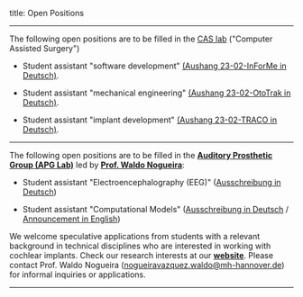 title: Open Positions

<!-- status: hidden -->
<!-- hidden until someone has a job offer/ PhD / student offer to post here -->

<!-- Sorry, there are no open positions at the moment. -->

**********

The following open positions are to be filled in the [CAS lab](https://www.vianna.de/01_workgroups/cas.html) ("Computer Assisted Surgery")

- Student assistant "software development" [(Aushang 23-02-InForMe in Deutsch)](01_workgroups/cas/staff/Aushang_Hiwi_23-02-InForMe.pdf).

- Student assistant "mechanical engineering" [(Aushang 23-02-OtoTrak in Deutsch)](01_workgroups/cas/staff/Aushang_Hiwi_23-02-OtoTrak.pdf).

- Student assistant "implant development" [(Aushang 23-02-TRACO in Deutsch)](01_workgroups/cas/staff/Aushang_Hiwi_23-02-TRACO.pdf).



<!-- [CAS Lab - Computer-Assisted Surgery: Wissenschaftliche_n Mitarbeiter_in (w/d/m)](https://mhh.hr4you.org/job/view/364/wissenschaftliche-n-mitarbeiter-in-w-d-m?page_lang=de) -->

**********

The following open positions are to be filled in the [**Auditory Prosthetic Group (APG Lab)**](https://vianna.uber.space/01_workgroups/nogueira.html) led by [**Prof. Waldo Nogueira**](https://vianna.uber.space/01_workgroups/nogueira/staff/a_nogueira.html):

- Student assistant "Electroencephalography (EEG)" ([Ausschreibung in Deutsch](01_workgroups/nogueira/staff/Ausschreibung_APG_HiWi_EEG_deutsch.pdf))

- Student assistant "Computational Models" ([Ausschreibung in Deutsch](01_workgroups/nogueira/staff/Ausschreibung_APG_HiWi_Modellierung_deutsch.pdf) / [Announcement in English](01_workgroups/nogueira/staff/Ausschreibung_APG_HiWi_Modeling_english.pdf))

We welcome speculative applications from students with a relevant background in technical disciplines who are interested in working with cochlear implants. Check our research interests at our [**website**](https://vianna.uber.space/01_workgroups/nogueira.html). Please contact Prof. Waldo Nogueira (nogueiravazquez.waldo@mh-hannover.de) for informal inquiries or applications.

**********

<!-- To edit/update this page go <https://github.com/vianna-research/website/edit/master/pages/jobs.md> -->

